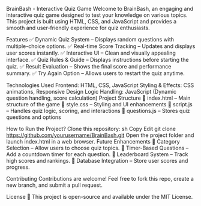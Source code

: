 BrainBash - Interactive Quiz Game
Welcome to BrainBash, an engaging and interactive quiz game designed to test your knowledge on various topics. This project is built using HTML, CSS, and JavaScript and provides a smooth and user-friendly experience for quiz enthusiasts.

Features
✅ Dynamic Quiz System – Displays random questions with multiple-choice options.
✅ Real-time Score Tracking – Updates and displays user scores instantly.
✅ Interactive UI – Clean and visually appealing interface.
✅ Quiz Rules & Guide – Displays instructions before starting the quiz.
✅ Result Evaluation – Shows the final score and performance summary.
✅ Try Again Option – Allows users to restart the quiz anytime.

Technologies Used
Frontend: HTML, CSS, JavaScript
Styling & Effects: CSS animations, Responsive Design
Logic Handling: JavaScript (Dynamic question handling, score calculation)
Project Structure
📂 index.html – Main structure of the game
📂 style.css – Styling and UI enhancements
📂 script.js – Handles quiz logic, scoring, and interactions
📂 questions.js – Stores quiz questions and options

How to Run the Project?
Clone this repository:
sh
Copy
Edit
git clone https://github.com/yourusername/BrainBash.git
Open the project folder and launch index.html in a web browser.
Future Enhancements
🚀 Category Selection – Allow users to choose quiz topics.
🚀 Timer-Based Questions – Add a countdown timer for each question.
🚀 Leaderboard System – Track high scores and rankings.
🚀 Database Integration – Store user scores and progress.

Contributing
Contributions are welcome! Feel free to fork this repo, create a new branch, and submit a pull request.

License
📝 This project is open-source and available under the MIT License.
